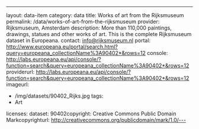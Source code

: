 ---
layout: data-item
category: data
title: Works of art from the Rijksmuseum
permalink: /data/works-of-art-from-the-rijksmuseum
provider: Rijksmuseum, Amsterdam
description: More than 110,000 paintings, drawings, statues and other works of art. This is the complete Rijksmuseum dataset in Europeana.
contact: info@rijksmuseum.nl
portal: http://www.europeana.eu/portal/search.html?query=europeana_collectionName%3A90402*&rows=12
console: http://labs.europeana.eu/api/console/?function=search&query=europeana_collectionName%3A90402*&rows=12
providerurl: http://labs.europeana.eu/api/console/?function=search&query=europeana_collectionName%3A90402*&rows=12
imageurl:
  - /img/datasets/90402_Rijks.jpg
tags:
  - Art

licenses:
dataset: 90402copyright: Creative Commons Public Domain Markcopyrighturl: http://creativecommons.org/publicdomain/mark/1.0/---
